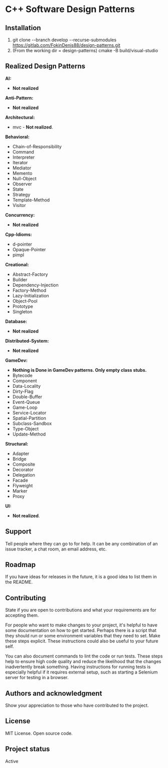 # C++ Software Design Patterns


## Installation
1) git clone --branch develop --recurse-submodules https://gitlab.com/FokinDenis88/design-patterns.git
2) (From the working dir = design-patterns)  cmake -B build/visual-studio
 

## Realized Design Patterns
**AI:**
* **Not realized**

**Anti-Pattern:**
* **Not realized**

**Architectural:**
* mvc - **Not realized**.

**Behavioral:**
* Chain-of-Responsibility
* Command
* Interpreter
* Iterator
* Mediator
* Memento
* Null-Object
* Observer
* State
* Strategy
* Template-Method
* Visitor

**Concurrency:**
* **Not realized**

**Cpp-Idioms:**
* d-pointer
* Opaque-Pointer
* pimpl

**Creational:**
* Abstract-Factory
* Builder
* Dependency-Injection
* Factory-Method
* Lazy-Initialization
* Object-Pool
* Prototype
* Singleton

**Database:**
* **Not realized**

**Distributed-System:**
* **Not realized**

**GameDev:**
* **Nothing is Done in GameDev patterns. Only empty class stubs.**
* Bytecode
* Component
* Data-Locality
* Dirty-Flag
* Double-Buffer
* Event-Queue
* Game-Loop
* Service-Locator
* Spatial-Partition
* Subclass-Sandbox
* Type-Object
* Update-Method

**Structural:**
* Adapter
* Bridge
* Composite
* Decorator
* Delegation
* Facade
* Flyweight
* Marker
* Proxy

**UI:**
* **Not realized**.




## Support
Tell people where they can go to for help. It can be any combination of an issue tracker, a chat room, an email address, etc.

## Roadmap
If you have ideas for releases in the future, it is a good idea to list them in the README.

## Contributing
State if you are open to contributions and what your requirements are for accepting them.

For people who want to make changes to your project, it's helpful to have some documentation on how to get started. Perhaps there is a script that they should run or some environment variables that they need to set. Make these steps explicit. These instructions could also be useful to your future self.

You can also document commands to lint the code or run tests. These steps help to ensure high code quality and reduce the likelihood that the changes inadvertently break something. Having instructions for running tests is especially helpful if it requires external setup, such as starting a Selenium server for testing in a browser.

## Authors and acknowledgment
Show your appreciation to those who have contributed to the project.

## License
MIT License. Open source code.

## Project status
Active